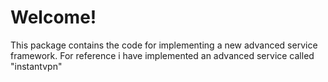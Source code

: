 Welcome!
========

This package contains the code for implementing a new advanced
service framework. For reference i have implemented an advanced
service called "instantvpn"
